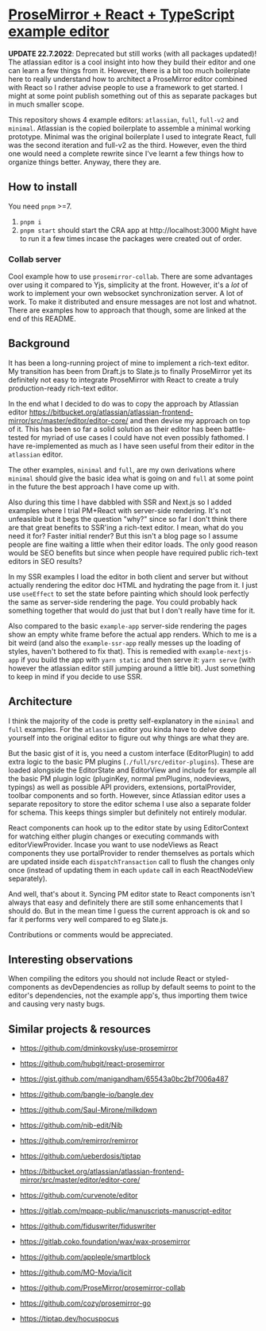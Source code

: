 # [ProseMirror + React + TypeScript example editor](https://teemukoivisto.github.io/prosemirror-react-typescript-example/)

**UPDATE 22.7.2022**: Deprecated but still works (with all packages updated)! The atlassian editor is a cool insight into how they build their editor and one can learn a few things from it. However, there is a bit too much boilerplate here to really understand how to architect a ProseMirror editor combined with React so I rather advise people to use a framework to get started. I might at some point publish something out of this as separate packages but in much smaller scope.

This repository shows 4 example editors: `atlassian`, `full`, `full-v2` and `minimal`. Atlassian is the copied boilerplate to assemble a minimal working prototype. Minimal was the original boilerplate I used to integrate React, full was the second iteration and full-v2 as the third. However, even the third one would need a complete rewrite since I've learnt a few things how to organize things better. Anyway, there they are.

## How to install

You need `pnpm` >=7.

1. `pnpm i`
2. `pnpm start` should start the CRA app at http://localhost:3000 Might have to run it a few times incase the packages were created out of order.

### Collab server

Cool example how to use `prosemirror-collab`. There are some advantages over using it compared to Yjs, simplicity at the front. However, it's a _lot_ of work to implement your own websocket synchronization server. A lot of work. To make it distributed and ensure messages are not lost and whatnot. There are examples how to approach that though, some are linked at the end of this README.

## Background

It has been a long-running project of mine to implement a rich-text editor. My transition has been from Draft.js to Slate.js to finally ProseMirror yet its definitely not easy to integrate ProseMirror with React to create a truly production-ready rich-text editor.

In the end what I decided to do was to copy the approach by Atlassian editor https://bitbucket.org/atlassian/atlassian-frontend-mirror/src/master/editor/editor-core/ and then devise my approach on top of it. This has been so far a solid solution as their editor has been battle-tested for myriad of use cases I could have not even possibly fathomed. I have re-implemented as much as I have seen useful from their editor in the `atlassian` editor.

The other examples, `minimal` and `full`, are my own derivations where `minimal` should give the basic idea what is going on and `full` at some point in the future the best approach I have come up with.

Also during this time I have dabbled with SSR and Next.js so I added examples where I trial PM+React with server-side rendering. It's not unfeasible but it begs the question "why?" since so far I don't think there are that great benefits to SSR'ing a rich-text editor. I mean, what do you need it for? Faster initial render? But this isn't a blog page so I assume people are fine waiting a little when their editor loads. The only good reason would be SEO benefits but since when people have required public rich-text editors in SEO results?

In my SSR examples I load the editor in both client and server but without actually rendering the editor doc HTML and hydrating the page from it. I just use `useEffect` to set the state before painting which should look perfectly the same as server-side rendering the page. You could probably hack something together that would do just that but I don't really have time for it.

Also compared to the basic `example-app` server-side rendering the pages show an empty white frame before the actual app renders. Which to me is a bit weird (and also the `example-ssr-app` really messes up the loading of styles, haven't bothered to fix that). This is remedied with `example-nextjs-app` if you build the app with `yarn static` and then serve it: `yarn serve` (with however the atlassian editor still jumping around a little bit). Just something to keep in mind if you decide to use SSR.

## Architecture

I think the majority of the code is pretty self-explanatory in the `minimal` and `full` examples. For the `atlassian` editor you kinda have to delve deep yourself into the original editor to figure out why things are what they are.

But the basic gist of it is, you need a custom interface (EditorPlugin) to add extra logic to the basic PM plugins (`./full/src/editor-plugins`). These are loaded alongside the EditorState and EditorView and include for example all the basic PM plugin logic (pluginKey, normal pmPlugins, nodeviews, typings) as well as possible API providers, extensions, portalProvider, toolbar components and so forth. However, since Atlassian editor uses a separate repository to store the editor schema I use also a separate folder for schema. This keeps things simpler but definitely not entirely modular.

React components can hook up to the editor state by using EditorContext for watching either plugin changes or executing commands with editorViewProvider. Incase you want to use nodeViews as React components they use portalProvider to render themselves as portals which are updated inside each `dispatchTransaction` call to flush the changes only once (instead of updating them in each `update` call in each ReactNodeView separately).

And well, that's about it. Syncing PM editor state to React components isn't always that easy and definitely there are still some enhancements that I should do. But in the mean time I guess the current approach is ok and so far it performs very well compared to eg Slate.js.

Contributions or comments would be appreciated.

## Interesting observations

When compiling the editors you should not include React or styled-components as devDependencies as rollup by default seems to point to the editor's dependencies, not the example app's, thus importing them twice and causing very nasty bugs.

## Similar projects & resources

- https://github.com/dminkovsky/use-prosemirror
- https://github.com/hubgit/react-prosemirror
- https://gist.github.com/manigandham/65543a0bc2bf7006a487

- https://github.com/bangle-io/bangle.dev
- https://github.com/Saul-Mirone/milkdown
- https://github.com/nib-edit/Nib
- https://github.com/remirror/remirror
- https://github.com/ueberdosis/tiptap

- https://bitbucket.org/atlassian/atlassian-frontend-mirror/src/master/editor/editor-core/
- https://github.com/curvenote/editor
- https://gitlab.com/mpapp-public/manuscripts-manuscript-editor
- https://github.com/fiduswriter/fiduswriter
- https://gitlab.coko.foundation/wax/wax-prosemirror
- https://github.com/appleple/smartblock
- https://github.com/MO-Movia/licit

- https://github.com/ProseMirror/prosemirror-collab
- https://github.com/cozy/prosemirror-go
- https://tiptap.dev/hocuspocus